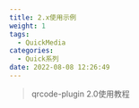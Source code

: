 ```yaml
---
title: 2.x使用示例
weight: 1
tags:
  - QuickMedia
categories: 
  - Quick系列
date: 2022-08-08 12:26:49
---
```


> qrcode-plugin 2.0使用教程

